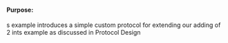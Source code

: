 #### Purpose:
s example introduces a simple custom protocol for extending our adding of 2 ints example as discussed in Protocol Design
